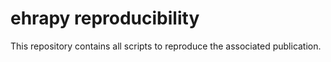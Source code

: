 # ehrapy reproducibility

This repository contains all scripts to reproduce the associated publication.
